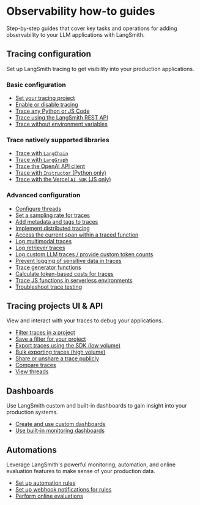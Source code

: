 # Observability how-to guides

Step-by-step guides that cover key tasks and operations for adding observability to your LLM applications with LangSmith.

## Tracing configuration

Set up LangSmith tracing to get visibility into your production applications.

### Basic configuration

- [Set your tracing project](./how_to_guides/tracing/log_traces_to_project)
- [Enable or disable tracing](./how_to_guides/tracing/toggle_tracing)
- [Trace any Python or JS Code](./how_to_guides/tracing/annotate_code)
- [Trace using the LangSmith REST API](./how_to_guides/tracing/trace_with_api)
- [Trace without environment variables](./how_to_guides/tracing/trace_without_env_vars)

### Trace natively supported libraries

- [Trace with `LangChain`](./how_to_guides/tracing/trace_with_langchain)
- [Trace with `LangGraph`](./how_to_guides/tracing/trace_with_langgraph)
- [Trace the OpenAI API client](./how_to_guides/tracing/annotate_code#wrap-the-openai-client)
- [Trace with `Instructor` (Python only)](./how_to_guides/tracing/trace_with_instructor)
- [Trace with the Vercel `AI SDK` (JS only)](./how_to_guides/tracing/trace_with_vercel_ai_sdk)

### Advanced configuration

- [Configure threads](./how_to_guides/monitoring/threads)
- [Set a sampling rate for traces](./how_to_guides/tracing/sample_traces)
- [Add metadata and tags to traces](./how_to_guides/tracing/add_metadata_tags)
- [Implement distributed tracing](./how_to_guides/tracing/distributed_tracing)
- [Access the current span within a traced function](./how_to_guides/tracing/access_current_span)
- [Log multimodal traces](./how_to_guides/tracing/log_multimodal_traces)
- [Log retriever traces](./how_to_guides/tracing/log_retriever_trace)
- [Log custom LLM traces / provide custom token counts](./how_to_guides/tracing/log_llm_trace)
- [Prevent logging of sensitive data in traces](./how_to_guides/tracing/mask_inputs_outputs)
- [Trace generator functions](./how_to_guides/tracing/trace_generator_functions)
- [Calculate token-based costs for traces](./how_to_guides/tracing/calculate_token_based_costs)
- [Trace JS functions in serverless environments](./how_to_guides/tracing/serverless_environments)
- [Troubleshoot trace testing](./how_to_guides/tracing/nest_traces)

## Tracing projects UI & API

View and interact with your traces to debug your applications.

- [Filter traces in a project](./how_to_guides/monitoring/filter_traces_in_application)
- [Save a filter for your project](./how_to_guides/monitoring/filter_traces_in_application#saved-filters)
- [Export traces using the SDK (low volume)](./how_to_guides/tracing/export_traces)
- [Bulk exporting traces (high volume)](./how_to_guides/tracing/data_export)
- [Share or unshare a trace publicly](./how_to_guides/tracing/share_trace)
- [Compare traces](./how_to_guides/tracing/compare_traces)
- [View threads](./how_to_guides/monitoring/threads#view-threads)

## Dashboards

Use LangSmith custom and built-in dashboards to gain insight into your production systems.

- [Create and use custom dashboards](./how_to_guides/monitoring/dashboards)
- [Use built-in monitoring dashboards](./how_to_guides/monitoring/use_monitoring_charts)

## Automations

Leverage LangSmith's powerful monitoring, automation, and online evaluation features to make sense of your production data.

- [Set up automation rules](./how_to_guides/monitoring/rules)
- [Set up webhook notifications for rules](./how_to_guides/monitoring/webhooks)
- [Perform online evaluations](./how_to_guides/monitoring/online_evaluations)
